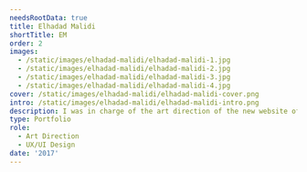 ```yaml
---
needsRootData: true
title: Elhadad Malidi
shortTitle: EM
order: 2
images:
  - /static/images/elhadad-malidi/elhadad-malidi-1.jpg
  - /static/images/elhadad-malidi/elhadad-malidi-2.jpg
  - /static/images/elhadad-malidi/elhadad-malidi-3.jpg
  - /static/images/elhadad-malidi/elhadad-malidi-4.jpg
cover: /static/images/elhadad-malidi/elhadad-malidi-cover.png
intro: /static/images/elhadad-malidi/elhadad-malidi-intro.png
description: I was in charge of the art direction of the new website of Elhadad Malidi, a webdeveloper and student at HETIC.
type: Portfolio
role:
  - Art Direction
  - UX/UI Design
date: '2017'
---
```

